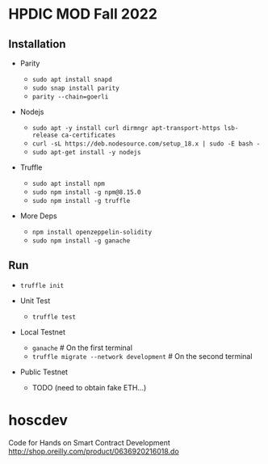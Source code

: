 # HPDIC MOD Fall 2022

## Installation
- Parity
  - `sudo apt install snapd`
  - `sudo snap install parity`
  - `parity --chain=goerli`

- Nodejs
  - `sudo apt -y install curl dirmngr apt-transport-https lsb-release ca-certificates`
  - `curl -sL https://deb.nodesource.com/setup_18.x | sudo -E bash -`
  - `sudo apt-get install -y nodejs`

- Truffle
  - `sudo apt install npm`
  - `sudo npm install -g npm@8.15.0`
  - `sudo npm install -g truffle`
 
- More Deps
  - `npm install openzeppelin-solidity`
  - `sudo npm install -g ganache`
  
## Run

- `truffle init`

- Unit Test
  - `truffle test`
  
- Local Testnet
  - `ganache` # On the first terminal
  - `truffle migrate --network development` # On the second terminal
  
- Public Testnet
  - TODO (need to obtain fake ETH...)

# hoscdev
Code for Hands on Smart Contract Development http://shop.oreilly.com/product/0636920216018.do
